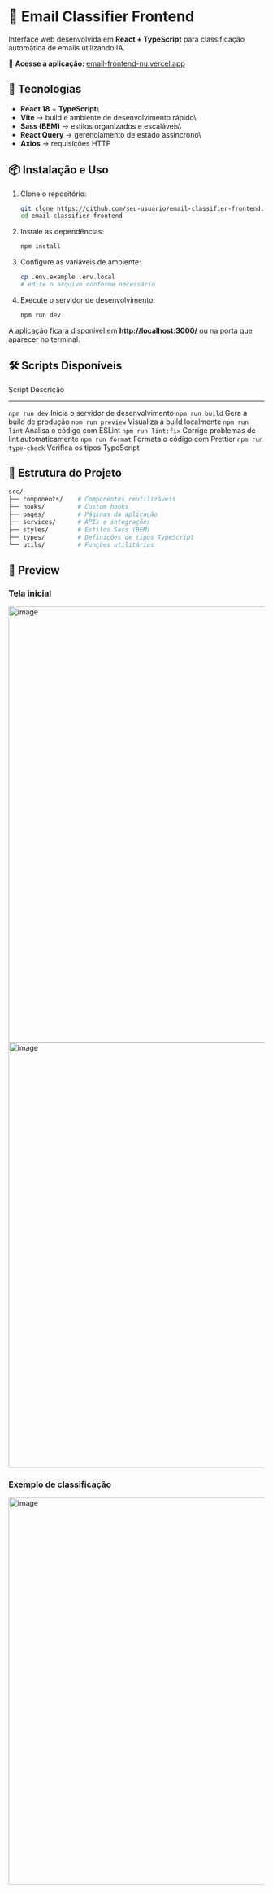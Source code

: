 # 📧 Email Classifier Frontend

Interface web desenvolvida em **React + TypeScript** para classificação
automática de emails utilizando IA.

🔗 **Acesse a aplicação:**
[email-frontend-nu.vercel.app](https://email-frontend-nu.vercel.app/)

## 🚀 Tecnologias

-   **React 18** + **TypeScript**\
-   **Vite** → build e ambiente de desenvolvimento rápido\
-   **Sass (BEM)** → estilos organizados e escaláveis\
-   **React Query** → gerenciamento de estado assíncrono\
-   **Axios** → requisições HTTP

## 📦 Instalação e Uso

1.  Clone o repositório:

    ``` bash
    git clone https://github.com/seu-usuario/email-classifier-frontend.git
    cd email-classifier-frontend
    ```

2.  Instale as dependências:

    ``` bash
    npm install
    ```

3.  Configure as variáveis de ambiente:

    ``` bash
    cp .env.example .env.local
    # edite o arquivo conforme necessário
    ```

4.  Execute o servidor de desenvolvimento:

    ``` bash
    npm run dev
    ```

A aplicação ficará disponível em **http://localhost:3000/** ou na porta que aparecer no terminal.

## 🛠️ Scripts Disponíveis

  Script                 Descrição
  ---------------------- -------------------------------------------
  `npm run dev`          Inicia o servidor de desenvolvimento
  `npm run build`        Gera a build de produção
  `npm run preview`      Visualiza a build localmente
  `npm run lint`         Analisa o código com ESLint
  `npm run lint:fix`     Corrige problemas de lint automaticamente
  `npm run format`       Formata o código com Prettier
  `npm run type-check`   Verifica os tipos TypeScript

## 📁 Estrutura do Projeto

``` bash
src/
├── components/    # Componentes reutilizáveis
├── hooks/         # Custom hooks
├── pages/         # Páginas da aplicação
├── services/      # APIs e integrações
├── styles/        # Estilos Sass (BEM)
├── types/         # Definições de tipos TypeScript
└── utils/         # Funções utilitárias
```

## 👀 Preview

### Tela inicial

<img width="681" height="857" alt="image" src="https://github.com/user-attachments/assets/15ce0368-af64-47df-aaad-80eeddbd291e" />
<img width="720" height="836" alt="image" src="https://github.com/user-attachments/assets/eb483533-4299-4435-9ba3-5d3e3fe83b1e" />

### Exemplo de classificação

<img width="915" height="761" alt="image" src="https://github.com/user-attachments/assets/ff259f52-8f30-4427-b89b-cce14bab27bc" />
